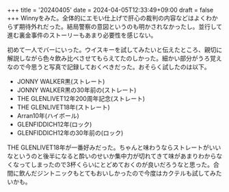 +++
title = '20240405'
date = 2024-04-05T12:33:49+09:00
draft = false
+++
Winnyをみた。全体的にエモい仕上げで肝心の裁判の内容などはよくわからず期待外れだった。結局警察の意図というのも明かされなかったし。並行して進む裏金事件のストーリーもあまり必要性を感じない。  

初めて一人でバーにいった。ウイスキーを試してみたいと伝えたところ、親切に解説しながら色々飲み比べさせてもらえてたのしかった。細かい部分がうろ覚えなので今思うと写真で記録しておくべきだった。おそらく試したのは以下。
- JONNY WALKER黒(ストレート)
- JONNY WALKER黒の30年前の(ストレート)
- THE GLENLIVET12年200周年記念(ストレート)
- THE GLENLIVET18年(ストレート)
- Arran10年(ハイボール)
- GLENFIDDICH12年(ロック)
- GLENFIDDICH12年の30年前の(ロック)  

THE GLENLIVET18年が一番好みだった。ちゃんと味わうならストレートがいいなというのと後半になると酔いのせいか集中力が切れてきて味があまりわからなくなってしまったので3杯くらいにとどめておくのが良いだろうなと思った。合間に飲んだジントニックもとてもおいしかったので今度はカクテルも試してみたいかも。